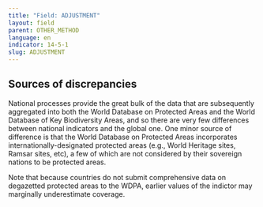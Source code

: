 ```yaml
---
title: "Field: ADJUSTMENT"
layout: field
parent: OTHER_METHOD
language: en
indicator: 14-5-1
slug: ADJUSTMENT
---
```

## Sources of discrepancies

National processes provide the great bulk of the data that are subsequently aggregated into both the World Database on Protected Areas and the World Database of Key Biodiversity Areas, and so there are very few differences between national indicators and the global one. One minor source of difference is that the World Database on Protected Areas incorporates internationally-designated protected areas (e.g., World Heritage sites, Ramsar sites, etc), a few of which are not considered by their sovereign nations to be protected areas.

Note that because countries do not submit comprehensive data on degazetted protected areas to the WDPA, earlier values of the indictor may marginally underestimate coverage.